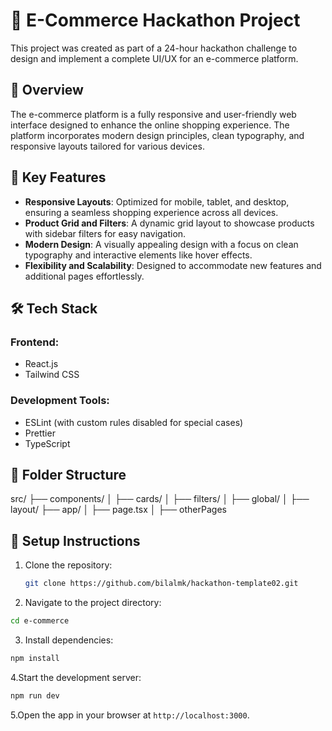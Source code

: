 # 🛒 E-Commerce Hackathon Project

This project was created as part of a 24-hour hackathon challenge to design and implement a complete UI/UX for an e-commerce platform.

## 🚀 Overview

The e-commerce platform is a fully responsive and user-friendly web interface designed to enhance the online shopping experience. The platform incorporates modern design principles, clean typography, and responsive layouts tailored for various devices.

## 🎯 Key Features

- **Responsive Layouts**: Optimized for mobile, tablet, and desktop, ensuring a seamless shopping experience across all devices.
- **Product Grid and Filters**: A dynamic grid layout to showcase products with sidebar filters for easy navigation.
- **Modern Design**: A visually appealing design with a focus on clean typography and interactive elements like hover effects.
- **Flexibility and Scalability**: Designed to accommodate new features and additional pages effortlessly.

## 🛠️ Tech Stack

### Frontend:

- React.js
- Tailwind CSS

### Development Tools:

- ESLint (with custom rules disabled for special cases)
- Prettier
- TypeScript

## 📂 Folder Structure

src/
├── components/
│ ├── cards/
│ ├── filters/
│ ├── global/
│ ├── layout/
├── app/
│ ├── page.tsx
│ ├── otherPages

## 🔧 Setup Instructions

1. Clone the repository:
   ```bash
   git clone https://github.com/bilalmk/hackathon-template02.git
   ```
2. Navigate to the project directory:

```bash
cd e-commerce
```

3. Install dependencies:

```bash
npm install
```

4.Start the development server:

```bash
npm run dev
```

5.Open the app in your browser at `http://localhost:3000`.

